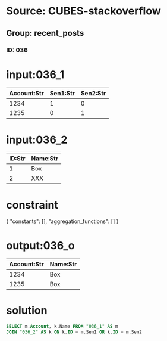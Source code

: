 # Source: CUBES-stackoverflow
## Group: recent_posts
### ID: 036

# input:036_1

| Account:Str | Sen1:Str | Sen2:Str |
|---|---|---|
| 1234 | 1 | 0 |
| 1235 | 0 | 1 |

# input:036_2

| ID:Str | Name:Str |
|---|---|
| 1 | Box |
| 2 | XXX |

# constraint

{
  "constants": [],
  "aggregation_functions": []
}

# output:036_o

| Account:Str | Name:Str |
|---|---|
| 1234 | Box |
| 1235 | Box |

# solution

```sql
SELECT m.Account, k.Name FROM "036_1" AS m
JOIN "036_2" AS k ON k.ID = m.Sen1 OR k.ID = m.Sen2

```
